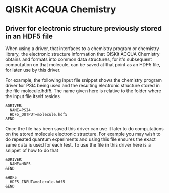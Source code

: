 # QISKit ACQUA Chemistry

## Driver for electronic structure previously stored in an HDF5 file

When using a driver, that interfaces to a chemistry program or chemistry library, the electronic structure
information that QISKit ACQUA Chemistry obtains and formats into common data structures, for it's subsequent
computation on that molecule, can be saved at that point as an HDF5 file, for later use by this driver.
 
For example, the following input file snippet shows the chemistry program driver for PSI4 being used and the
resulting electronic structure stored in the file molecule.hdf5. The name given here is relative to the folder
where the input file itself resides  
```
&DRIVER
  NAME=PSI4
  HDF5_OUTPUT=molecule.hdf5
&END
```
Once the file has been saved this driver can use it later to do computations on the stored molecule electronic
structure. For example you may wish to do repeated quantum experiments and using this file ensures the exact same
data is used for each test. To use the file in this driver here is a snippet of how to do that
```
&DRIVER
  NAME=HDF5
&END

&HDF5
  HDF5_INPUT=molecule.hdf5
&END
```

